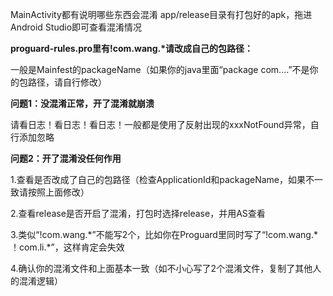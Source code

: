 MainActivity都有说明哪些东西会混淆
app/release目录有打包好的apk，拖进Android Studio即可查看混淆情况


**proguard-rules.pro里有!com.wang.\*请改成自己的包路径：**

一般是Mainfest的packageName（如果你的java里面“package com....”不是你的包路径，请自行修改）

**问题1：没混淆正常，开了混淆就崩溃**

请看日志！看日志！看日志！一般都是使用了反射出现的xxxNotFound异常，自行添加忽略

**问题2：开了混淆没任何作用**

1.查看是否改成了自己的包路径（检查ApplicationId和packageName，如果不一致请按照上面修改）

2.查看release是否开启了混淆，打包时选择release，并用AS查看

3.类似“!com.wang.\*”不能写2个，比如你在Proguard里同时写了“!com.wang.\*    ！com.li.\*”，这样肯定会失效

4.确认你的混淆文件和上面基本一致（如不小心写了2个混淆文件，复制了其他人的混淆逻辑）
